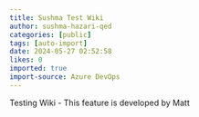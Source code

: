 ```yaml
---
title: Sushma Test Wiki
author: sushma-hazari-qed
categories: [public]
tags: [auto-import]
date: 2024-05-27 02:52:58 
likes: 0
imported: true
import-source: Azure DevOps
---
```


Testing Wiki - This feature is developed by Matt
